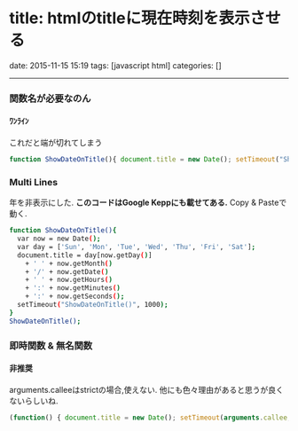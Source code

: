 title: htmlのtitleに現在時刻を表示させる
==========
date: 2015-11-15 15:19
tags: [javascript html]
categories: []
- - -

### 関数名が必要なのん
#### ﾜﾝﾗｲﾝ
これだと端が切れてしまう
```javascript
function ShowDateOnTitle(){ document.title = new Date(); setTimeout("ShowDateOnTitle()", 1000);}; ShowDateOnTitle();
```
### Multi Lines
年を非表示にした.
__このコードはGoogle Keppにも載せてある.__
Copy & Pasteで動く.
```sh
function ShowDateOnTitle(){
  var now = new Date();
  var day = ['Sun', 'Mon', 'Tue', 'Wed', 'Thu', 'Fri', 'Sat'];
  document.title = day[now.getDay()]
    + ' ' + now.getMonth()
    + '/' + now.getDate()
    + ' ' + now.getHours()
    + ':' + now.getMinutes()
    + ':' + now.getSeconds();
  setTimeout("ShowDateOnTitle()", 1000);
}
ShowDateOnTitle();
```
### 即時関数 & 無名関数
#### 非推奨
arguments.calleeはstrictの場合,使えない.
他にも色々理由があると思うが良くないらしいね.
```javascript
(function() { document.title = new Date(); setTimeout(arguments.callee, 1000);})();
```
